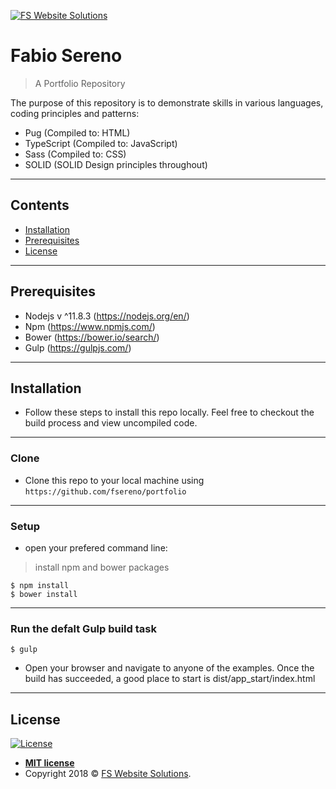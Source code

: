 <a href="http://fswebsitesolutions.com/"><img src="http://fswebsitesolutions.com/images/logo.png" title="FS Website Solutions" alt="FS Website Solutions" target="_blank"></a>

# Fabio Sereno

> A Portfolio Repository

The purpose of this repository is to demonstrate skills in various languages, coding principles and patterns:

- Pug (Compiled to: HTML)
- TypeScript (Compiled to: JavaScript)
- Sass (Compiled to: CSS)
- SOLID (SOLID Design principles throughout)
---

## Contents

- [Installation](#installation)
- [Prerequisites](#prerequisites)
- [License](#license)
---

## Prerequisites

- Nodejs v ^11.8.3 (https://nodejs.org/en/)
- Npm (https://www.npmjs.com/)
- Bower (https://bower.io/search/)
- Gulp (https://gulpjs.com/)
---

## Installation

- Follow these steps to install this repo locally. Feel free to checkout the build process and view uncompiled code.
---

### Clone

- Clone this repo to your local machine using `https://github.com/fsereno/portfolio`
---

### Setup

- open your prefered command line:

> install npm and bower packages

```shell
$ npm install
$ bower install
```
---

### Run the defalt Gulp build task

```shell
$ gulp
```

- Open your browser and navigate to anyone of the examples. Once the build has succeeded, a good place to start is dist/app_start/index.html
---

## License

[![License](http://img.shields.io/:license-mit-blue.svg?style=flat-square)](http://badges.mit-license.org)

- **[MIT license](http://fswebsitesolutions.com/porfolio/app_licence/index.html)**
- Copyright 2018 © <a href="http://fswebsitesolutions.com/" target="_blank">FS Website Solutions</a>.


